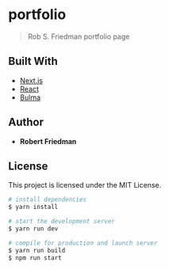 # portfolio

> Rob S. Friedman portfolio page

## Built With
* [Next.js](https://nextjs.org/)
* [React](https://reactjs.org/)
* [Bulma](https://bulma.io/)

## Author
* **Robert Friedman**

## License
This project is licensed under the MIT License.
``` bash
# install dependencies
$ yarn install

# start the development server
$ yarn run dev

# compile for production and launch server
$ yarn run build
$ npm run start
```
